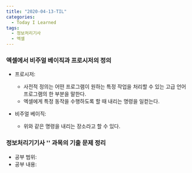```yaml
---
title: "2020-04-13-TIL"
categories:
  - Today I Learned
tags:
  - 정보처리기사
  - 엑셀
---
```


### 엑셀에서 비주얼 베이직과 프로시저의 정의
  
  - 프로시저:  
    * 사전적 정의는 어떤 프로그램이 원하는 특정 작업을 처리할 수 있는 고급 언어 프로그램의 한 부분을 말한다.
    * 엑셀에게 특정 동작을 수행하도록 할 때 내리는 명령을 일컫는다.
  
  - 비주얼 베이직:  
    * 위와 같은 명령을 내리는 장소라고 할 수 있다.

### 정보처리기기사 '' 과목의 기출 문제 정리
  - 공부 범위:
  - 공부 내용:
  
